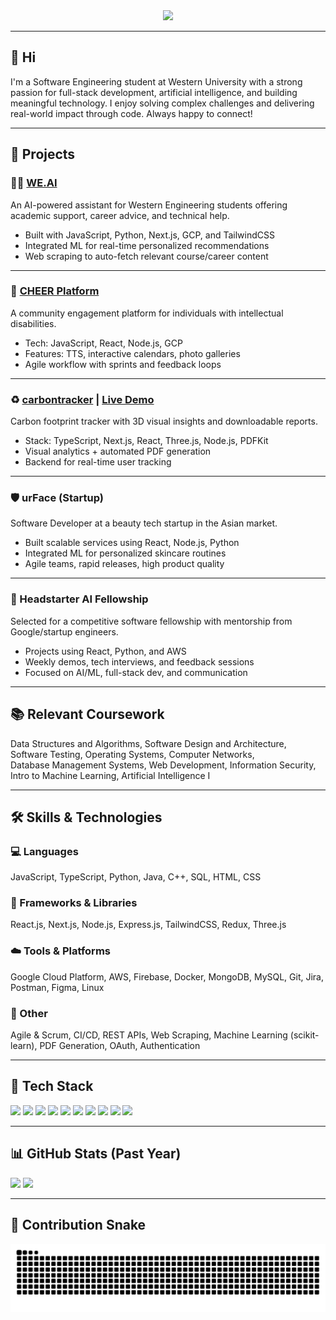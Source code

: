 <div align="center">
  <img src="https://profile-counter.glitch.me/habid22/count.svg?" />
</div>



---

## 👋 Hi

I'm a Software Engineering student at Western University with a strong passion for full-stack development, artificial intelligence, and building meaningful technology. I enjoy solving complex challenges and delivering real-world impact through code. Always happy to connect!

---

## 📂 Projects

### 👨‍💻 [WE.AI](https://github.com/habid22/WE.AI)
An AI-powered assistant for Western Engineering students offering academic support, career advice, and technical help.

- Built with JavaScript, Python, Next.js, GCP, and TailwindCSS
- Integrated ML for real-time personalized recommendations
- Web scraping to auto-fetch relevant course/career content

---

### 🚀 [CHEER Platform](https://github.com/habid22/CHEER-Application)
A community engagement platform for individuals with intellectual disabilities.

- Tech: JavaScript, React, Node.js, GCP
- Features: TTS, interactive calendars, photo galleries
- Agile workflow with sprints and feedback loops

---

### ♻️ [carbontracker](https://github.com/habid22/carbon.io) | [Live Demo](https://urcarbontracker.vercel.app/)
Carbon footprint tracker with 3D visual insights and downloadable reports.

- Stack: TypeScript, Next.js, React, Three.js, Node.js, PDFKit
- Visual analytics + automated PDF generation
- Backend for real-time user tracking

---

### 🛡️ urFace (Startup)
Software Developer at a beauty tech startup in the Asian market.

- Built scalable services using React, Node.js, Python
- Integrated ML for personalized skincare routines
- Agile teams, rapid releases, high product quality

---

### 🤖 Headstarter AI Fellowship
Selected for a competitive software fellowship with mentorship from Google/startup engineers.

- Projects using React, Python, and AWS
- Weekly demos, tech interviews, and feedback sessions
- Focused on AI/ML, full-stack dev, and communication

---

## 📚 Relevant Coursework

Data Structures and Algorithms, Software Design and Architecture, Software Testing, Operating Systems, Computer Networks,  
Database Management Systems, Web Development, Information Security, Intro to Machine Learning, Artificial Intelligence I

---

## 🛠️ Skills & Technologies

### 💻 Languages  
JavaScript, TypeScript, Python, Java, C++, SQL, HTML, CSS

### 🔧 Frameworks & Libraries  
React.js, Next.js, Node.js, Express.js, TailwindCSS, Redux, Three.js

### ☁️ Tools & Platforms  
Google Cloud Platform, AWS, Firebase, Docker, MongoDB, MySQL, Git, Jira, Postman, Figma, Linux

### 🧠 Other  
Agile & Scrum, CI/CD, REST APIs, Web Scraping, Machine Learning (scikit-learn), PDF Generation, OAuth, Authentication

---

## 🚀 Tech Stack

<div align="left">
  <img src="https://cdn.jsdelivr.net/gh/devicons/devicon/icons/javascript/javascript-original.svg" height="30" />
  <img src="https://cdn.jsdelivr.net/gh/devicons/devicon/icons/typescript/typescript-original.svg" height="30" />
  <img src="https://cdn.jsdelivr.net/gh/devicons/devicon/icons/react/react-original.svg" height="30" />
  <img src="https://cdn.jsdelivr.net/gh/devicons/devicon/icons/nextjs/nextjs-original.svg" height="30" />
  <img src="https://cdn.jsdelivr.net/gh/devicons/devicon/icons/nodejs/nodejs-original.svg" height="30" />
  <img src="https://cdn.jsdelivr.net/gh/devicons/devicon/icons/python/python-original.svg" height="30" />
  <img src="https://cdn.jsdelivr.net/gh/devicons/devicon/icons/java/java-original.svg" height="30" />
  <img src="https://cdn.jsdelivr.net/gh/devicons/devicon/icons/cplusplus/cplusplus-original.svg" height="30" />
  <img src="https://cdn.jsdelivr.net/gh/devicons/devicon/icons/firebase/firebase-plain.svg" height="30" />
  <img src="https://cdn.jsdelivr.net/gh/devicons/devicon/icons/googlecloud/googlecloud-original.svg" height="30" />
</div>

---

## 📊 GitHub Stats (Past Year)

<div align="left">
  <img src="https://github-readme-stats.vercel.app/api?username=habid22&show_icons=true&theme=tokyonight&hide_border=false&include_all_commits=false&count_private=true" height="150" />
  <img src="https://github-readme-streak-stats.herokuapp.com/?user=habid22&theme=tokyonight&hide_border=false" height="150" />
</div>

---

## 🐍 Contribution Snake

<img src="https://raw.githubusercontent.com/habid22/habid22/output/snake.svg" alt="Snake animation" />
